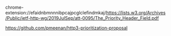chrome-extension://efaidnbmnnnibpcajpcglclefindmkaj/https://lists.w3.org/Archives/Public/ietf-http-wg/2019JulSep/att-0095/The_Priority_Header_Field.pdf

https://github.com/pmeenan/http3-prioritization-proposal
